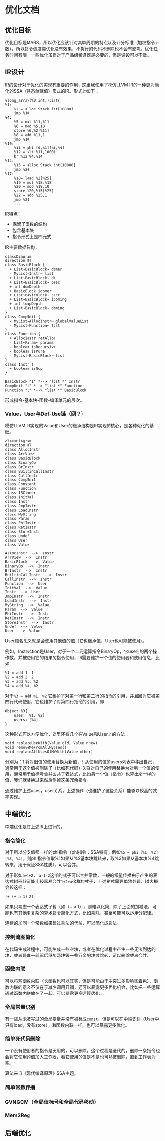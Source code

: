 # 优化文档

## 优化目标

优化目标是MARS，所以优化应该针对其单周期的特点以及计分标准（加权指令计数），所以指令调度类优化没有效果，不执行的代码不删除也不会有影响。优化任务时间有限，一些优化虽然对于产品级编译器是必要的，但是课设可以不做。

## IR设计

IR的设计对于优化的实现有重要的作用，这里我使用了模仿LLVM IR的一种更为简化的SSA（静态单赋值）形式的IR。形式上如下：

```
%long_array(%0:int,):int{
%1:
	%2 = alloc Stack int[10000]
	jmp %10
%4:
	%5 = mul %11,%11
	%6 = mod %5,10
	store %6,%2[%11]
	%8 = add %11,1
	jmp %10
%10:
	%11 = phi [0,%1][%8,%4]
	%12 = slt %11,10000
	br %12,%4,%14
%14:
	%15 = alloc Stack int[10000]
	jmp %24
%17:
	%18= load %2[%25]
	%19 = mul %18,%18
	%20 = mod %19,10
	store %20,%15[%25]
	%22 = add %25,1
	jmp %24
	...
```

IR特点：

- 保留了函数的结构
- 包含基本块
- 指令形式上是四元式

IR主要数据结构：

```mermaid
classDiagram
direction BT
class BasicBlock {
  + List~BasicBlock~ domer
  - MyList~Instr~ list
  + List~BasicBlock~ df
  + List~BasicBlock~ prec
  + int domDepth
  + BasicBlock idomer
  + List~BasicBlock~ succ
  + List~BasicBlock~ idoming
  + int loopDepth
  + List~BasicBlock~ doming
}
class CompUnit {
  - MyList~AllocInstr~ globalValueList
  - MyList~Function~ list
}
class Function {
  + AllocInstr retAlloc
  - List~Param~ params
  - boolean isRecursive
  - boolean isPure
  - MyList~BasicBlock~ list
}
class Instr {
  + boolean isNop
}

BasicBlock "1" *--> "list *" Instr 
CompUnit "1" *--> "list *" Function 
Function "1" *--> "list *" BasicBlock 

```

形成指令-基本块-函数-编译单元的层次。

### Value，User与Def-Use链（网？）

模仿LLVM IR实现的Value和User的继承结构是IR实现的核心，是各种优化的基础。

```mermaid
classDiagram
direction BT
class AllocInstr
class ArrView
class BasicBlock
class BinaryOp
class BrInstr
class BuiltinCallInstr
class CallInstr
class CompUnit
class Constant
class Function
class IRCloner
class InitVal
class Instr
class JmpInstr
class LoadInstr
class MyString
class Param
class PhiInstr
class RetInstr
class StoreInstr
class Undef
class User
class Value

AllocInstr  -->  Instr 
ArrView  -->  Instr 
BasicBlock  -->  Value 
BinaryOp  -->  Instr 
BrInstr  -->  Instr 
BuiltinCallInstr  -->  Instr 
CallInstr  -->  Instr 
Function  -->  User 
InitVal  -->  Value 
Instr  -->  User 
JmpInstr  -->  Instr 
LoadInstr  -->  Instr 
MyString  -->  Value 
Param  -->  Value 
PhiInstr  -->  Instr 
RetInstr  -->  Instr 
StoreInstr  -->  Instr 
Undef  -->  Value 
User  -->  Value 

```

User顾名思义就是会使用其他值的值（它也继承值，User也可能被使用）。

例如，Instruction是User，对于一个二元运算指令BinaryOp，它use它的两个操作数，并被使用它的结果的指令使用，IR需要维护一个值的使用者和使用信息，比如

```
%1 = add 1, 1
%2 = add 2, 2
%3 = add %1, %2
%4 = add %3, %2
```

对于`%3 = add %1, %2` 它维护了对第一行和第二行的指令的引用，并且因为它被第四行代码使用，它也维护了对第四行指令的引用，即

```
Object %3{
	uses: [%1, %2]
	users: [%4]
}
```

这种形式可以方便优化，这里还有几个在Value和User上的方法：

```
void replaceUseWith(Value old, Value nnew)
void removeMeFromAllMyUses() 
void replaceAllUsesOfMeWith(Value other)
```

分别为：1.将对旧值的使用替换为新值，2.从使用的值的users列表中移出自己，通常用于这个值被删除了（比如死代码）3.将对自己的使用替换为对另一个值的使用，通常用于值标号合并公共子表达式，比如另一个值（指令）也算出来一样的值，我们就替换过来然后删掉这条冗余指令。

通过维护上述uses，user关系，上述操作（也维护了这些关系）能够以较高的效率实现。

## 中端优化

中端优化是在上述IR上进行的。

### 指令简化

对于所以分支值都一样的phi指令（phi指令：SSA特有，例如`%5 = phi [%1, %2] [%3, %4]`，则phi指令值取%1如果从%2基本块跳转来，取%3如果从基本块%4跳转来，用于保证SSA性质），可以合并。

对于形如`a+1+2`， `a-1-2`这样的式子可以合并常数，一般的常量传播由于产生的表达式树形状可能比较容易合并`1+2+a`这样的式子，上述形式需要单独处理。树大概会长这样：

```
(+ (+ a 1) 2)
```

如果只考虑一个表达式子树（如（+ a 1）），则难以化简。除了上面的加减法，可能也有其他更复杂的算术指令简化方式，比如乘除，甚至可能可以运用分配律。

连续的加同一个常数如果超过乘法的代价，可以简化成乘法。

### 控制流图简化

在代码生成过程中，可能生成一些空块，或者在优化过程中产生一些无法到达的块，或者是唯一前驱后继的两块等一些冗余的块或跳转，可以删除或者合并。

### 函数内联

可以将短函数内联（长函数也可以其实，但是可能由于冲突过多影响图着色），函数内联的意义不仅在于减少调用开销，还可以暴露更多优化机会，比如把一些运算通过函数内联放在了一起，可以暴露更多运算优化。

### 全局常量识别

有一些从未被写过的全局变量并没有被标成`const`，但是可以在中端识别（User中只有load，没有store），和函数内联一样，也可以暴露更多优化。

### 简单死代码删除

一个没有使用者的指令是无用的，可以删除，这个过程是迭代的，删除一条指令也会将它使用的值加入工作表，看它使用的值是不是也可以被删除，直到工作表为空。

算法来自《现代编译原理》SSA主题。

### 简单常数传播

### GVNGCM（全局值标号和全局代码移动）

### Mem2Reg

## 后端优化

